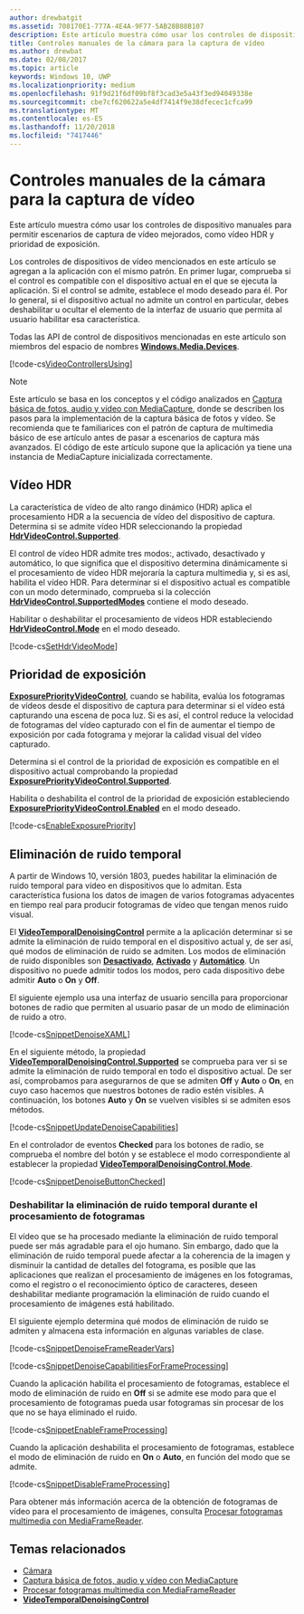 ```yaml
---
author: drewbatgit
ms.assetid: 708170E1-777A-4E4A-9F77-5AB28B88B107
description: Este artículo muestra cómo usar los controles de dispositivo manuales para permitir escenarios de captura de vídeo mejorados, como vídeo HDR y prioridad de exposición.
title: Controles manuales de la cámara para la captura de vídeo
ms.author: drewbat
ms.date: 02/08/2017
ms.topic: article
keywords: Windows 10, UWP
ms.localizationpriority: medium
ms.openlocfilehash: 91f9d21f6df09bf8f3cad3e5a43f3ed94049338e
ms.sourcegitcommit: cbe7cf620622a5e4df7414f9e38dfecec1cfca99
ms.translationtype: MT
ms.contentlocale: es-ES
ms.lasthandoff: 11/20/2018
ms.locfileid: "7417446"
---
```

# <a name="manual-camera-controls-for-video-capture"></a>Controles manuales de la cámara para la captura de vídeo



Este artículo muestra cómo usar los controles de dispositivo manuales para permitir escenarios de captura de vídeo mejorados, como vídeo HDR y prioridad de exposición.

Los controles de dispositivos de vídeo mencionados en este artículo se agregan a la aplicación con el mismo patrón. En primer lugar, comprueba si el control es compatible con el dispositivo actual en el que se ejecuta la aplicación. Si el control se admite, establece el modo deseado para él. Por lo general, si el dispositivo actual no admite un control en particular, debes deshabilitar u ocultar el elemento de la interfaz de usuario que permita al usuario habilitar esa característica.

Todas las API de control de dispositivos mencionadas en este artículo son miembros del espacio de nombres [**Windows.Media.Devices**](https://msdn.microsoft.com/library/windows/apps/br206902).

[!code-cs[VideoControllersUsing](./code/BasicMediaCaptureWin10/cs/MainPage.xaml.cs#SnippetVideoControllersUsing)]

> [!NOTE] 
> Este artículo se basa en los conceptos y el código analizados en [Captura básica de fotos, audio y vídeo con MediaCapture](basic-photo-video-and-audio-capture-with-MediaCapture.md), donde se describen los pasos para la implementación de la captura básica de fotos y vídeo. Se recomienda que te familiarices con el patrón de captura de multimedia básico de ese artículo antes de pasar a escenarios de captura más avanzados. El código de este artículo supone que la aplicación ya tiene una instancia de MediaCapture inicializada correctamente.

## <a name="hdr-video"></a>Vídeo HDR

La característica de vídeo de alto rango dinámico (HDR) aplica el procesamiento HDR a la secuencia de vídeo del dispositivo de captura. Determina si se admite vídeo HDR seleccionando la propiedad [**HdrVideoControl.Supported**](https://msdn.microsoft.com/library/windows/apps/dn926682).

El control de vídeo HDR admite tres modos:, activado, desactivado y automático, lo que significa que el dispositivo determina dinámicamente si el procesamiento de vídeo HDR mejoraría la captura multimedia y, si es así, habilita el vídeo HDR. Para determinar si el dispositivo actual es compatible con un modo determinado, comprueba si la colección [**HdrVideoControl.SupportedModes**](https://msdn.microsoft.com/library/windows/apps/dn926683) contiene el modo deseado.

Habilitar o deshabilitar el procesamiento de vídeos HDR estableciendo [**HdrVideoControl.Mode**](https://msdn.microsoft.com/library/windows/apps/dn926681) en el modo deseado.

[!code-cs[SetHdrVideoMode](./code/BasicMediaCaptureWin10/cs/MainPage.xaml.cs#SnippetSetHdrVideoMode)]

## <a name="exposure-priority"></a>Prioridad de exposición

[**ExposurePriorityVideoControl**](https://msdn.microsoft.com/library/windows/apps/dn926644), cuando se habilita, evalúa los fotogramas de vídeos desde el dispositivo de captura para determinar si el vídeo está capturando una escena de poca luz. Si es así, el control reduce la velocidad de fotogramas del vídeo capturado con el fin de aumentar el tiempo de exposición por cada fotograma y mejorar la calidad visual del vídeo capturado.

Determina si el control de la prioridad de exposición es compatible en el dispositivo actual comprobando la propiedad [**ExposurePriorityVideoControl.Supported**](https://msdn.microsoft.com/library/windows/apps/dn926647).

Habilita o deshabilita el control de la prioridad de exposición estableciendo [**ExposurePriorityVideoControl.Enabled**](https://msdn.microsoft.com/library/windows/apps/dn926646) en el modo deseado.

[!code-cs[EnableExposurePriority](./code/BasicMediaCaptureWin10/cs/MainPage.xaml.cs#SnippetEnableExposurePriority)]

## <a name="temporal-denoising"></a>Eliminación de ruido temporal
A partir de Windows 10, versión 1803, puedes habilitar la eliminación de ruido temporal para vídeo en dispositivos que lo admitan. Esta característica fusiona los datos de imagen de varios fotogramas adyacentes en tiempo real para producir fotogramas de vídeo que tengan menos ruido visual.

El [**VideoTemporalDenoisingControl**](https://docs.microsoft.com/uwp/api/windows.media.devices.videotemporaldenoisingcontrol) permite a la aplicación determinar si se admite la eliminación de ruido temporal en el dispositivo actual y, de ser así, qué modos de eliminación de ruido se admiten. Los modos de eliminación de ruido disponibles son [**Desactivado**](https://docs.microsoft.com/uwp/api/windows.media.devices.videotemporaldenoisingmode), [**Activado**](https://docs.microsoft.com/uwp/api/windows.media.devices.videotemporaldenoisingmode) y [**Automático**](https://docs.microsoft.com/uwp/api/windows.media.devices.videotemporaldenoisingmode). Un dispositivo no puede admitir todos los modos, pero cada dispositivo debe admitir **Auto** o **On** y **Off**.

El siguiente ejemplo usa una interfaz de usuario sencilla para proporcionar botones de radio que permiten al usuario pasar de un modo de eliminación de ruido a otro.

[!code-cs[SnippetDenoiseXAML](./code/BasicMediaCaptureWin10/cs/MainPage.xaml#SnippetDenoiseXAML)]

En el siguiente método, la propiedad [**VideoTemporalDenoisingControl.Supported**](https://docs.microsoft.com/uwp/api/windows.media.devices.videotemporaldenoisingcontrol.supported) se comprueba para ver si se admite la eliminación de ruido temporal en todo el dispositivo actual. De ser así, comprobamos para asegurarnos de que se admiten **Off** y **Auto** o **On**, en cuyo caso hacemos que nuestros botones de radio estén visibles. A continuación, los botones **Auto** y **On** se vuelven visibles si se admiten esos métodos.

[!code-cs[SnippetUpdateDenoiseCapabilities](./code/BasicMediaCaptureWin10/cs/MainPage.ManualControls.xaml.cs#SnippetUpdateDenoiseCapabilities)]

En el controlador de eventos **Checked** para los botones de radio, se comprueba el nombre del botón y se establece el modo correspondiente al establecer la propiedad [**VideoTemporalDenoisingControl.Mode**](https://docs.microsoft.com/uwp/api/windows.media.devices.videotemporaldenoisingcontrol.mode).

[!code-cs[SnippetDenoiseButtonChecked](./code/BasicMediaCaptureWin10/cs/MainPage.ManualControls.xaml.cs#SnippetDenoiseButtonChecked)]

### <a name="disabling-temporal-denoising-while-processing-frames"></a>Deshabilitar la eliminación de ruido temporal durante el procesamiento de fotogramas
El vídeo que se ha procesado mediante la eliminación de ruido temporal puede ser más agradable para el ojo humano. Sin embargo, dado que la eliminación de ruido temporal puede afectar a la coherencia de la imagen y disminuir la cantidad de detalles del fotograma, es posible que las aplicaciones que realizan el procesamiento de imágenes en los fotogramas, como el registro o el reconocimiento óptico de caracteres, deseen deshabilitar mediante programación la eliminación de ruido cuando el procesamiento de imágenes está habilitado.

El siguiente ejemplo determina qué modos de eliminación de ruido se admiten y almacena esta información en algunas variables de clase.

[!code-cs[SnippetDenoiseFrameReaderVars](./code/BasicMediaCaptureWin10/cs/MainPage.ManualControls.xaml.cs#SnippetDenoiseFrameReaderVars)]

[!code-cs[SnippetDenoiseCapabilitiesForFrameProcessing](./code/BasicMediaCaptureWin10/cs/MainPage.ManualControls.xaml.cs#SnippetDenoiseCapabilitiesForFrameProcessing)]

Cuando la aplicación habilita el procesamiento de fotogramas, establece el modo de eliminación de ruido en **Off** si se admite ese modo para que el procesamiento de fotogramas pueda usar fotogramas sin procesar de los que no se haya eliminado el ruido.

[!code-cs[SnippetEnableFrameProcessing](./code/BasicMediaCaptureWin10/cs/MainPage.ManualControls.xaml.cs#SnippetEnableFrameProcessing)]

Cuando la aplicación deshabilita el procesamiento de fotogramas, establece el modo de eliminación de ruido en **On** o **Auto**, en función del modo que se admite.

[!code-cs[SnippetDisableFrameProcessing](./code/BasicMediaCaptureWin10/cs/MainPage.ManualControls.xaml.cs#SnippetDisableFrameProcessing)]

Para obtener más información acerca de la obtención de fotogramas de vídeo para el procesamiento de imágenes, consulta [Procesar fotogramas multimedia con MediaFrameReader](process-media-frames-with-mediaframereader.md).

## <a name="related-topics"></a>Temas relacionados

* [Cámara](camera.md)
* [Captura básica de fotos, audio y vídeo con MediaCapture](basic-photo-video-and-audio-capture-with-MediaCapture.md)
* [Procesar fotogramas multimedia con MediaFrameReader](process-media-frames-with-mediaframereader.md)
*  [**VideoTemporalDenoisingControl**](https://docs.microsoft.com/uwp/api/windows.media.devices.videotemporaldenoisingcontrol)
 




